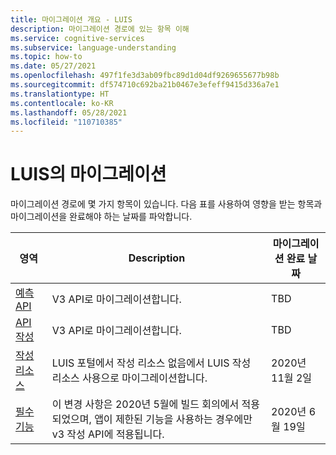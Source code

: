 ```yaml
---
title: 마이그레이션 개요 - LUIS
description: 마이그레이션 경로에 있는 항목 이해
ms.service: cognitive-services
ms.subservice: language-understanding
ms.topic: how-to
ms.date: 05/27/2021
ms.openlocfilehash: 497f1fe3d3ab09fbc89d1d04df9269655677b98b
ms.sourcegitcommit: df574710c692ba21b0467e3efeff9415d336a7e1
ms.translationtype: HT
ms.contentlocale: ko-KR
ms.lasthandoff: 05/28/2021
ms.locfileid: "110710385"
---
```

# <a name="migration-in-luis"></a>LUIS의 마이그레이션

마이그레이션 경로에 몇 가지 항목이 있습니다. 다음 표를 사용하여 영향을 받는 항목과 마이그레이션을 완료해야 하는 날짜를 파악합니다.

|영역|Description|마이그레이션 완료 날짜|
|--|--|--|
|[예측 API](luis-migration-api-v3.md)|V3 API로 마이그레이션합니다.|TBD|
|[API 작성](luis-migration-authoring-entities.md)|V3 API로 마이그레이션합니다.|TBD|
|[작성 리소스](luis-migration-authoring.md)|LUIS 포털에서 작성 리소스 없음에서 LUIS 작성 리소스 사용으로 마이그레이션합니다.|2020년 11월 2일 |
|[필수 기능](luis-migration-authoring-entities.md#api-change-constraint-replaced-with-required-feature)|이 변경 사항은 2020년 5월에 빌드 회의에서 적용되었으며, 앱이 제한된 기능을 사용하는 경우에만 v3 작성 API에 적용됩니다.|2020년 6월 19일|
